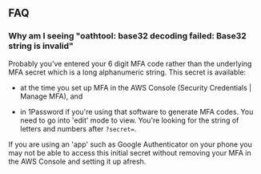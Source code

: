 ## FAQ

### Why am I seeing "oathtool: base32 decoding failed: Base32 string is invalid"

Probably you've entered your 6 digit MFA code rather than the underlying MFA
secret which is a long alphanumeric string. This secret is available:

- at the time you set up MFA in the AWS Console (Security Credentials | Manage MFA), and

- in 1Password if you're using that software to generate MFA codes. You need to
  go into 'edit' mode to view. You're looking for the string of letters and
  numbers after `?secret=`.

If you are using an 'app' such as Google Authenticator on your phone you may not
be able to access this initial secret without removing your MFA in the AWS
Console and setting it up afresh.
